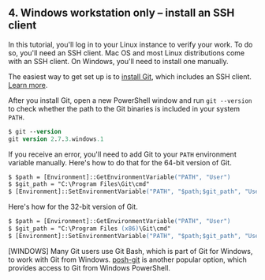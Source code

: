 ## 4. Windows workstation only &ndash; install an SSH client

In this tutorial, you'll log in to your Linux instance to verify your work. To do so, you'll need an SSH client. Mac OS and most Linux distributions come with an SSH client. On Windows, you'll need to install one manually.

The easiest way to get set up is to [install Git](http://git-scm.com/download/), which includes an SSH client. [Learn more](http://www.hurryupandwait.io/blog/need-an-ssh-client-on-windows-dont-use-putty-or-cygwinuse-git).

After you install Git, open a new PowerShell window and run `git --version` to check whether the path to the Git binaries is included in your system `PATH`.

```ps
$ git --version
git version 2.7.3.windows.1
```

If you receive an error, you'll need to add Git to your `PATH` environment variable manually. Here's how to do that for the 64-bit version of Git.

```ps
$ $path = [Environment]::GetEnvironmentVariable("PATH", "User")
$ $git_path = "C:\Program Files\Git\cmd"
$ [Environment]::SetEnvironmentVariable("PATH", "$path;$git_path", "User")
```

Here's how for the 32-bit version of Git.

```ps
$ $path = [Environment]::GetEnvironmentVariable("PATH", "User")
$ $git_path = "C:\Program Files (x86)\Git\cmd"
$ [Environment]::SetEnvironmentVariable("PATH", "$path;$git_path", "User")
```

[WINDOWS] Many Git users use Git Bash, which is part of Git for Windows, to work with Git from Windows. [posh-git](https://github.com/dahlbyk/posh-git) is another popular option, which provides access to Git from Windows PowerShell.
